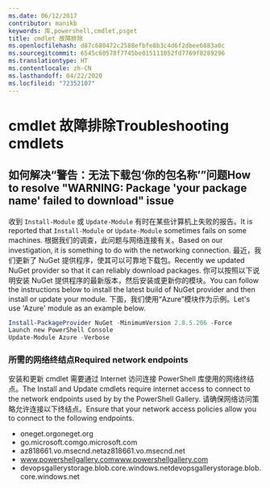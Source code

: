 ```yaml
---
ms.date: 06/12/2017
contributor: manikb
keywords: 库,powershell,cmdlet,psget
title: cmdlet 故障排除
ms.openlocfilehash: d87c680472c2588efbfe8b3c4d6f2dbee6883a0c
ms.sourcegitcommit: 6545c60578f7745be015111052fd7769f8289296
ms.translationtype: HT
ms.contentlocale: zh-CN
ms.lasthandoff: 04/22/2020
ms.locfileid: "72352107"
---
```

# <a name="troubleshooting-cmdlets"></a><span data-ttu-id="387d2-103">cmdlet 故障排除</span><span class="sxs-lookup"><span data-stu-id="387d2-103">Troubleshooting cmdlets</span></span>

## <a name="how-to-resolve-warning-package-your-package-name-failed-to-download-issue"></a><span data-ttu-id="387d2-104">如何解决“警告：无法下载包‘你的包名称’”问题</span><span class="sxs-lookup"><span data-stu-id="387d2-104">How to resolve "WARNING: Package 'your package name' failed to download" issue</span></span>

<span data-ttu-id="387d2-105">收到 `Install-Module` 或 `Update-Module` 有时在某些计算机上失败的报告。</span><span class="sxs-lookup"><span data-stu-id="387d2-105">It is reported that `Install-Module` or `Update-Module` sometimes fails on some machines.</span></span> <span data-ttu-id="387d2-106">根据我们的调查，此问题与网络连接有关。</span><span class="sxs-lookup"><span data-stu-id="387d2-106">Based on our investigation, it is something to do with the networking connection.</span></span> <span data-ttu-id="387d2-107">最近，我们更新了 NuGet 提供程序，使其可以可靠地下载包。</span><span class="sxs-lookup"><span data-stu-id="387d2-107">Recently we updated NuGet provider so that it can reliably download packages.</span></span> <span data-ttu-id="387d2-108">你可以按照以下说明安装 NuGet 提供程序的最新版本，然后安装或更新你的模块。</span><span class="sxs-lookup"><span data-stu-id="387d2-108">You can follow the instructions below to install the latest build of NuGet provider and then install or update your module.</span></span> <span data-ttu-id="387d2-109">下面，我们使用“Azure”模块作为示例。</span><span class="sxs-lookup"><span data-stu-id="387d2-109">Let's use 'Azure' module as an example below.</span></span>

```powershell
Install-PackageProvider NuGet -MinimumVersion 2.8.5.206 -Force
Launch new PowerShell Console
Update-Module Azure -Verbose
```

### <a name="required-network-endpoints"></a><span data-ttu-id="387d2-110">所需的网络终结点</span><span class="sxs-lookup"><span data-stu-id="387d2-110">Required network endpoints</span></span>

<span data-ttu-id="387d2-111">安装和更新 cmdlet 需要通过 Internet 访问连接 PowerShell 库使用的网络终结点。</span><span class="sxs-lookup"><span data-stu-id="387d2-111">The Install and Update cmdlets require internet access to connect to the network endpoints used by by the PowerShell Gallery.</span></span> <span data-ttu-id="387d2-112">请确保网络访问策略允许连接以下终结点。</span><span class="sxs-lookup"><span data-stu-id="387d2-112">Ensure that your network access policies allow you to connect to the following endpoints.</span></span>

- <span data-ttu-id="387d2-113">oneget.org</span><span class="sxs-lookup"><span data-stu-id="387d2-113">oneget.org</span></span>
- <span data-ttu-id="387d2-114">go.microsoft.com</span><span class="sxs-lookup"><span data-stu-id="387d2-114">go.microsoft.com</span></span>
- <span data-ttu-id="387d2-115">az818661.vo.msecnd.net</span><span class="sxs-lookup"><span data-stu-id="387d2-115">az818661.vo.msecnd.net</span></span>
- <span data-ttu-id="387d2-116">www.powershellgallery.com</span><span class="sxs-lookup"><span data-stu-id="387d2-116">www.powershellgallery.com</span></span>
- <span data-ttu-id="387d2-117">devopsgallerystorage.blob.core.windows.net</span><span class="sxs-lookup"><span data-stu-id="387d2-117">devopsgallerystorage.blob.core.windows.net</span></span>

